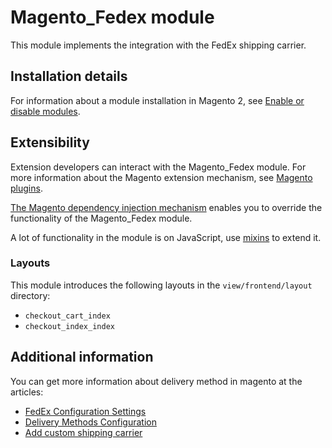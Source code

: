 # Magento_Fedex module

This module implements the integration with the FedEx shipping carrier.

## Installation details

For information about a module installation in Magento 2, see [Enable or disable modules](https://experienceleague.adobe.com/docs/commerce-operations/installation-guide/tutorials/manage-modules.html).

## Extensibility

Extension developers can interact with the Magento_Fedex module. For more information about the Magento extension mechanism, see [Magento plugins](https://developer.adobe.com/commerce/php/development/components/plugins/).

[The Magento dependency injection mechanism](https://developer.adobe.com/commerce/php/development/components/dependency-injection/) enables you to override the functionality of the Magento_Fedex module.

A lot of functionality in the module is on JavaScript, use [mixins](https://developer.adobe.com/commerce/frontend-core/javascript/mixins/) to extend it.

### Layouts

This module introduces the following layouts in the `view/frontend/layout` directory:

- `checkout_cart_index`
- `checkout_index_index`

## Additional information

You can get more information about delivery method in magento at the articles:

- [FedEx Configuration Settings](https://experienceleague.adobe.com/docs/commerce-admin/stores-sales/delivery/shipping-carriers/fedex.html)
- [Delivery Methods Configuration](https://experienceleague.adobe.com/docs/commerce-admin/config/sales/delivery-methods.html)
- [Add custom shipping carrier](https://developer.adobe.com/commerce/php/tutorials/frontend/custom-checkout/add-shipping-carrier/)
